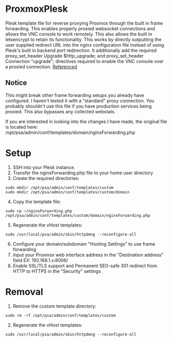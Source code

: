 # ProxmoxPlesk
Plesk template file for reverse proxying Proxmox through the built in frame forwarding. This enables properly proxied websocket connections and allows the VNC console to work remotely. This also allows the built in letsencrypt to retain its functionality. This works by directly outputting the user supplied redirect URL into the nginx configuration file instead of using Plesk's built in backend port redirection. It additionally add the required proxy_set_header Upgrade $http_upgrade; and proxy_set_header Connection "upgrade"; directives required to enable the VNC console over a proxied connection. [Referenced](https://pve.proxmox.com/wiki/Web_Interface_Via_Nginx_Proxy)

## Notice
This might break other frame forwarding setups you already have configured. I haven't tested it with a "standard" proxy connection. You probably shouldn't use this file if you have production services being proxied. This also bypasses any collected webstats.

If you are interested in looking into the changes I have made, the original file is located here:
/opt/psa/admin/conf/templates/domain/nginxForwarding.php

# Setup
1) SSH into your Plesk instance.
2) Transfer the nginxForwarding.php file to your home user directory
3) Create the required directories:
```
sudo mkdir /opt/psa/admin/conf/templates/custom
sudo mkdir /opt/psa/admin/conf/templates/custom/domain
```
4) Copy the template file:
```
sudo cp ~/nginxForwarding.php /opt/psa/admin/conf/templates/custom/domain/nginxForwarding.php
```
5) Regenerate the vHost templates:
```
sudo /usr/local/psa/admin/sbin/httpdmng --reconfigure-all
```
6) Configure your domain/subdomain "Hosting Settings" to use frame forwarding
7) Input your Proxmox web interface address in the "Destination address" field EX: 192.168.1.x:8006/
8) Enable SSL/TLS support and Permanent SEO-safe 301 redirect from HTTP to HTTPS in the "Security" settings

# Removal
1) Remove the custom template directory:
```
sudo rm -rf /opt/psa/admin/conf/templates/custom
```
2) Regenerate the vHost templates:
```
sudo /usr/local/psa/admin/sbin/httpdmng --reconfigure-all
```
